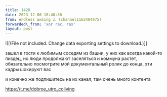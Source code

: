 ```yaml
---
title: 1428
date: 2023-12-06 18:48:30
from: endless шизing ⍼ (channel1162404975)
forwarded\_from: 'xor rax, rax'
layout: post
---
```


![[(File not included. Change data exporting settings to download.)]]

зашел в гости к любимым соседям из башни, у них как всегда какой-то пиздец, но люди продолжают заселяться и коммуна растет, обязательно посмотрите мой документальный ролик до конца, эти кадры шокируют вас

и конечно же подпишитесь на их канал, там очень много контента 

<https://t.me/dobroe_utro_coliving>
